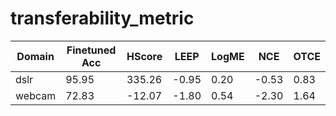 # transferability_metric
| Domain | Finetuned Acc | HScore | LEEP | LogME | NCE | OTCE |
| -------- | -------- | -------- |-------| ----- | --- | ----- |
| dslr  |    95.95 | 335.26 |    -0.95  | 0.20  |  -0.53 |0.83|
| webcam |  72.83  | -12.07  |   -1.80  | 0.54  |  -2.30 | 1.64|

